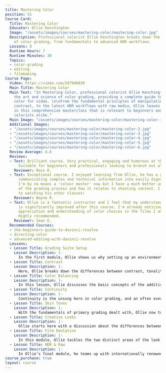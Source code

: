 ```yaml
---
title: Mastering Color
position: 51
Course Card:
  Title: Mastering Color
  Educator: Ollie Kenchington
  Image: "/assets/images/courses/mastering-color/mastering-color.jpg"
  Description: Professional colorist Ollie Kenchington breaks down the art and science
    of color grading, from fundamentals to advanced HDR workflows.
  Lessons: 8
  Runtime Hours: 7
  Runtime Minutes: 30
  Topics:
  - color-grading
  - editing
  - filmmaking
Course Page:
  Video: https://vimeo.com/287940030
  Main Title: Mastering Color
  Main Text: "In Mastering Color, professional colorist Ollie Kenchington deconstructs
    the art and science of color grading, providing a complete guide to professional
    color for video. \n\nFrom the fundamental principles of manipulating color and
    contrast, to the latest HDR workflows with raw media, Ollie leaves no stone un-turned
    in this comprehensive masterclass that is relevant to beginners and professional
    colorists alike."
  Main Image: "/assets/images/courses/mastering-color/mastering-color-1.jpg"
  Additional Images:
  - "/assets/images/courses/mastering-color/mastering-color-2.jpg"
  - "/assets/images/courses/mastering-color/mastering-color-3.jpg"
  - "/assets/images/courses/mastering-color/mastering-color-4.jpg"
  - "/assets/images/courses/mastering-color/mastering-color-5.jpg"
  - "/assets/images/courses/mastering-color/mastering-color-6.jpg"
  Review Average: 4.8
  Reviews:
  - Text: Brilliant course. Very practical, engaging and humorous at the same time.
      Suitable for beginners and professionals looking to branch out alike.
    Reviewer: Ross D.
  - Text: Exceptional course. I enjoyed learning from Ollie, he has a great way of
      communicating complex and technical information into easily digestible concepts.
      I'm by no means a 'colour master' now but I have a much better understanding
      of the grading process and how it relates to shooting content. I'm looking forward
      to watching his other classes!
    Reviewer: Wayne R.
  - Text: Ollie is a fantastic instructor and I feel that my understanding of color
      is significantly improved after this course. I'm already noticing a greater
      appreciation and understanding of color choices in the films I am watching.
      Highly recommended.
    Reviewer: Sean E.
  Recommended Courses:
  - the-beginners-guide-to-davinci-resolve
  - directing-color
  - advanced-editing-with-davinci-resolve
  Lessons:
  - Lesson Title: Grading Suite Setup
    Lesson Description: |-
      In the first module, Ollie shows us why setting up an environment where your eyes and monitors can be trusted is of vital importance. As well as seeing how professional suites are configured, thanks to a rare interview with CHEAT lead colorist, Toby Tomkins, Ollie also gives practical tips on how to create a home suite on a budget and how to calibrate your own monitors. He finishes up with advice on working with clients in the room, and how to decode emotive keywords that clients might use to describe the look they are after.
  - Lesson Title: Contrast
    Lesson Description: |-
      Here, Ollie breaks down the differences between contrast, tonality, dynamic range and luminance perception. He also teaches us the fundamentals of reading histograms and waveform monitors, to help avoid clipping and crushing when using lift, gamma, gain controls. To help illustrate these topics, Ollie uses a broadcast commercial for a sofa company, where contrast is used to make the product stand out against its surroundings.
  - Lesson Title: Color Balancing
    Lesson Description: |-
      In this lesson, Ollie discusses the basic concepts of the additive color model and how we can use this knowledge to counteract color casts in our images. Along the way, we learn how to use the Parade, Vectorscope, RGB Overlay Waveform Monitor and RGB picker. We also hear from acclaimed cinematographer Brett Danton, as he discusses how important accurate colors are to him and his clients.
  - Lesson Title: Continuity
    Lesson Description: |-
      Continuity is the unsung hero in color grading, and an often overlooked part of the process. In this lesson, Ollie takes on the challenge of matching Canon and Sony cameras on a multicam shoot, using an X-Rite Color Checker Video chart. He then breaks down his workflow for creating visual harmony across a sequence of shots in a short film (The Storm, created by Vimeo Staff Pick winning director, Sam Buchanan), while discussing stills, image wipes and split screens along the way.
  - Lesson Title: Skin Tones
    Lesson Description: |-
      With the fundamentals of primary grading dealt with, Ollie now turns his attention to one of the most important parts of color grading - skin tones. What are memory colors? Is there such a thing as the perfect skin tone? How do we make faces look realistic, yet cinematic at the same time? All these questions are answered by Ollie in this module, with valuable contributions made along the way by Academy award winning make up artist, Peter Swords King.
  - Lesson Title: Creative Looks
    Lesson Description: |-
      Ollie starts here with a discussion about the differences between technical and creative LUTs. Ollie talks about the importance of owning your own images and gives tips on how to develop your own looks using curves and qualifiers, the differences between monochrome and desaturated looks and how to use split screens and versions in DaVinci Resolve to audition looks quickly.
  - Lesson Title: Film Emulation
    Lesson Description: |-
      In this module, Ollie tackles the two distinct areas of the look of film - texture and colour. What can you do with stock effects? What can be achieved with dedicated tools, like FilmConvert? Ollie uses the latest music video from acclaimed celluloid DP, Jamie Harding, to show how he matches footage from the Arri Alexa and Arri SR2. He also gives a demonstration of how he addresses film halation, using simple techniques in DaVinci Resolve.
  - Lesson Title: HDR & Raw
    Lesson Description: |-
      In Ollieʼs final module, he teams up with internationally renowned filmmaker, Philip Bloom, to look at the future of film production and delivery - HDR. Starting off in Philipʼs hometown of Richmond, the pair shoot ProRes RAW and Canon Raw Light during golden hour, while discussing the dos and donʼts of recording for HDR delivery. Ollie then heads back to the grading suite to show Philip what his work looks like on a 1000 nit HDR monitor, and how to set up, grade and deliver HDR video. Ollie also talks about raw workflow and how working in raw can benefit your clients, even if you are only delivering in HD SDR.
course_purchase: true
layout: course
---
```


